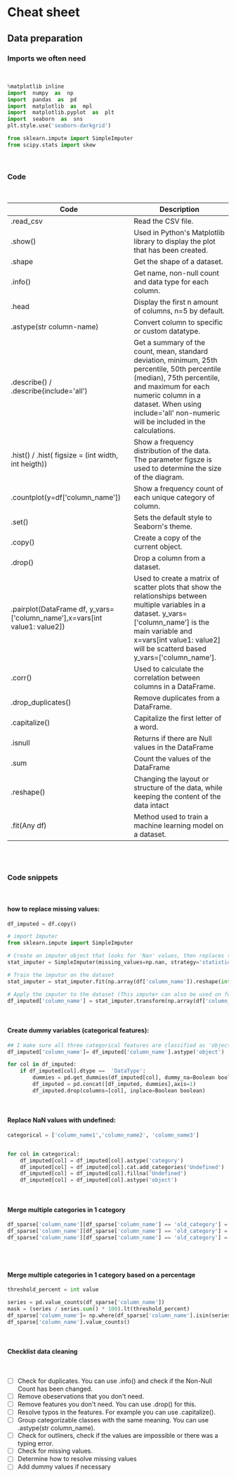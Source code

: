 # Cheat sheet
## Data preparation

### Imports we often need

<br>

```python
%matplotlib inline
import  numpy  as  np
import  pandas  as  pd
import  matplotlib  as  mpl
import  matplotlib.pyplot  as  plt
import  seaborn  as  sns
plt.style.use('seaborn-darkgrid')

from sklearn.impute import SimpleImputer
from scipy.stats import skew
```
<br>

### **Code**

<br>
   
|Code| Description|
|----|-------------|
|.read_csv| Read the CSV file.|
|.show()|Used in Python's Matplotlib library to display the plot that has been created.|
|.shape| Get the shape of a dataset. |
|.info()| Get name, non-null count and data type for each column.|
|.head| Display the first n amount of columns, n=5 by default.|
|.astype(str column-name)| Convert column to specific or custom datatype.|
|.describe() / .describe(include='all')| Get a summary of the count, mean, standard deviation, minimum, 25th percentile, 50th percentile (median), 75th percentile, and maximum for each numeric column in a dataset. When using include='all' non-numeric will be included in the calculations.|
|.hist() / .hist( figsize = (int width, int heigth))| Show a frequency distribution of the data. The parameter figsze is used to determine the size of the diagram.|
|.countplot(y=df['column_name'])| Show a frequency count of each unique category of column.|
|.set()| Sets the default style to Seaborn's theme.|
|.copy()| Create a copy of the current object.|
|.drop()| Drop a column from a dataset.|
|.pairplot(DataFrame df, y_vars=['column_name'],x=vars[int value1: value2])| Used to create a matrix of scatter plots that show the relationships between multiple variables in a dataset. y_vars=['column_name'] is the main variable and x=vars[int value1: value2] will be scatterd based y_vars=['column_name'].|
|.corr()| Used to calculate the correlation between columns in a DataFrame.|
|.drop_duplicates()| Remove duplicates from a DataFrame.|
|.capitalize()| Capitalize the first letter of a word.|
|.isnull| Returns if there are Null values in the DataFrame|
|.sum| Count the values of the DataFrame|
|.reshape()| Changing the layout or structure of the data, while keeping the content of the data intact|
|.fit(Any df)| Method used to train a machine learning model on a dataset.|

<br>
<br>

### **Code snippets**

<br>

#### how to replace missing values:


```python
df_imputed = df.copy()

# import Imputer 
from sklearn.impute import SimpleImputer

# Create an imputer object that looks for 'Nan' values, then replaces them with a descriptive statistic value of the feature by columns (axis=0)
stat_imputer = SimpleImputer(missing_values=np.nan, strategy='statistical_method')

# Train the imputor on the dataset
stat_imputer = stat_imputer.fit(np.array(df['column_name']).reshape(int value1, int value2) )

# Apply the imputer to the dataset (This imputer can also be used on future datasets)
df_imputed['column_name'] = stat_imputer.transform(np.array(df['column_name']).reshape(int value1, int value2) )
```

<br>

#### Create dummy variables (categorical features):
```python
## I make sure all three categorical features are classified as 'object' to be able to check if they are categorical
df_imputed['column_name']= df_imputed['column_name'].astype('object') 

for col in df_imputed:
    if df_imputed[col].dtype ==  'DataType':
        dummies = pd.get_dummies(df_imputed[col], dummy_na=Boolean boolean, prefix=col)  #create dummies
        df_imputed = pd.concat([df_imputed, dummies],axis=1)                             # add dummies to dataset
        df_imputed.drop(columns=[col], inplace=Boolean boolean)                                     # delete original feature
```

<br>

#### Replace NaN values with undefined:
```python
categorical = ['column_name1','column_name2', 'column_name3']


for col in categorical:
    df_imputed[col] = df_imputed[col].astype('category')
    df_imputed[col] = df_imputed[col].cat.add_categories('Undefined')
    df_imputed[col] = df_imputed[col].fillna('Undefined')
    df_imputed[col] = df_imputed[col].astype('object')
```


<br>

#### Merge multiple categories in 1 category
```python
df_sparse['column_name'][df_sparse['column_name'] == 'old_category'] = 'new_category'
df_sparse['column_name'][df_sparse['column_name'] == 'old_category'] = 'new_category'
df_sparse['column_name'][df_sparse['column_name'] == 'old_category'] = 'new_category'
```
<br>

<br>

#### Merge multiple categories in 1 category based on a percentage
```python
threshold_percent = int value

series = pd.value_counts(df_sparse['column_name'])
mask = (series / series.sum() * 100).lt(threshold_percent)
df_sparse['column_name']= np.where(df_sparse['column_name'].isin(series[mask].index),'new_category', df_sparse['column_name'])
df_sparse['column_name'].value_counts()
```
<br>

#### **Checklist data cleaning**

<br>


- [ ] Check for duplicates. You can use .info() and check if the Non-Null Count has been changed.
- [ ] Remove obeservations that you don't need.
- [ ] Remove features you don't need. You can use .drop() for this.
- [ ] Resolve typos in the features. For example you can use .capitalize().
- [ ] Group categorizable classes with the same meaning. You can use .astype(str column_name).
- [ ] Check for outliners, check if the values are impossible or there was a typing error.
- [ ] Check for missing values.
- [ ] Determine how to resolve missing values
- [ ] Add dummy values if necessary
